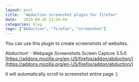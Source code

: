 ```yaml
---
layout: post
title:  "Abduction screenshot plugin for firefox"
date:   2014-09-26 21:16:44
categories: blog
tags: ["Abduction", "firefox", "screenshot"]
--- 	
```


You can use this plugin to create screenshots of websites. 

Abduction! - Webpage Screenshots Screen Capture 3.5.0 
[https://addons.mozilla.org/en-US/firefox/addon/abduction/](https://addons.mozilla.org/en-US/firefox/addon/abduction/)

It will automatically scroll to screenshot entire page :)

